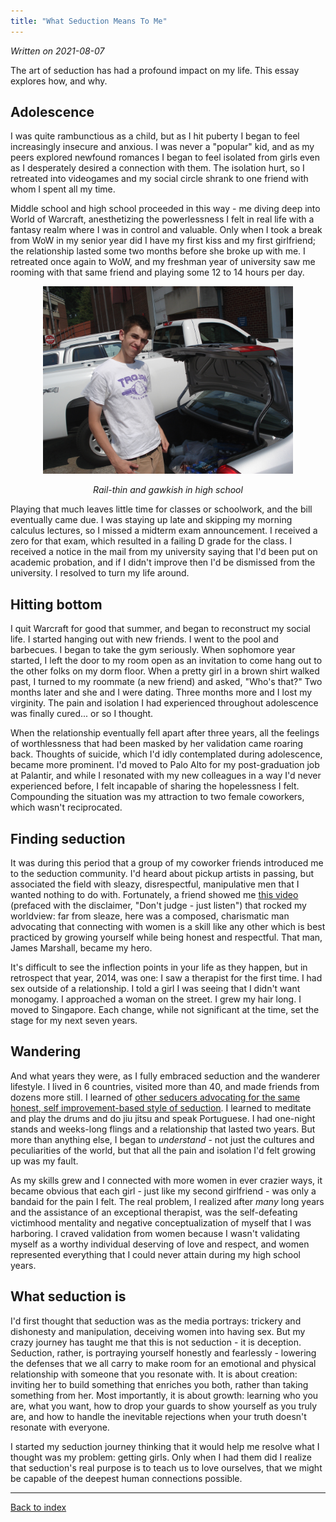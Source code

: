 ```yaml
---
title: "What Seduction Means To Me"
---
```


_Written on 2021-08-07_

The art of seduction has had a profound impact on my life. This essay explores how, and why.

Adolescence
-----------
I was quite rambunctious as a child, but as I hit puberty I began to feel increasingly insecure and anxious. I was never a "popular" kid, and as my peers explored newfound romances I began to feel isolated from girls even as I desperately desired a connection with them. The isolation hurt, so I retreated into videogames and my social circle shrank to one friend with whom I spent all my time.

Middle school and high school proceeded in this way - me diving deep into World of Warcraft, anesthetizing the powerlessness I felt in real life with a fantasy realm where I was in control and valuable. Only when I took a break from WoW in my senior year did I have my first kiss and my first girlfriend; the relationship lasted some two months before she broke up with me. I retreated once again to WoW, and my freshman year of university saw me rooming with that same friend and playing some 12 to 14 hours per day.

<div style="text-align:center">
    <img src="images/me-in-highschool_2008-03.jpg" style="width:400px">
    <p><i>Rail-thin and gawkish in high school</i></p>
</div>

Playing that much leaves little time for classes or schoolwork, and the bill eventually came due. I was staying up late and skipping my morning calculus lectures, so I missed a midterm exam announcement. I received a zero for that exam, which resulted in a failing D grade for the class. I received a notice in the mail from my university saying that I'd been put on academic probation, and if I didn't improve then I'd be dismissed from the university. I resolved to turn my life around.

Hitting bottom
--------------
I quit Warcraft for good that summer, and began to reconstruct my social life. I started hanging out with new friends. I went to the pool and barbecues. I began to take the gym seriously. When sophomore year started, I left the door to my room open as an invitation to come hang out to the other folks on my dorm floor. When a pretty girl in a brown shirt walked past, I turned to my roommate (a new friend) and asked, "Who's that?" Two months later and she and I were dating. Three months more and I lost my virginity. The pain and isolation I had experienced throughout adolescence was finally cured... or so I thought.

When the relationship eventually fell apart after three years, all the feelings of worthlessness that had been masked by her validation came roaring back. Thoughts of suicide, which I'd idly contemplated during adolescence, became more prominent. I'd moved to Palo Alto for my post-graduation job at Palantir, and while I resonated with my new colleagues in a way I'd never experienced before, I felt incapable of sharing the hopelessness I felt. Compounding the situation was my attraction to two female coworkers, which wasn't reciprocated.

Finding seduction
-----------------
It was during this period that a group of my coworker friends introduced me to the seduction community. I'd heard about pickup artists in passing, but associated the field with sleazy, disrespectful, manipulative men that I wanted nothing to do with. Fortunately, a friend showed me [this video](https://www.youtube.com/watch?v=33rsHCWgISI) (prefaced with the disclaimer, "Don't judge - just listen") that rocked my worldview: far from sleaze, here was a composed, charismatic man advocating that connecting with women is a skill like any other which is best practiced by growing yourself while being honest and respectful. That man, James Marshall, became my hero.

It's difficult to see the inflection points in your life as they happen, but in retrospect that year, 2014, was one: I saw a therapist for the first time. I had sex outside of a relationship. I told a girl I was seeing that I didn't want monogamy. I approached a woman on the street. I grew my hair long. I moved to Singapore. Each change, while not significant at the time, set the stage for my next seven years.

Wandering
---------
And what years they were, as I fully embraced seduction and the wanderer lifestyle. I lived in 6 countries, visited more than 40, and made friends from dozens more still. I learned of [other seducers advocating for the same honest, self improvement-based style of seduction](https://en.wikipedia.org/wiki/Zan_Perrion). I learned to meditate and play the drums and do jiu jitsu and speak Portuguese. I had one-night stands and weeks-long flings and a relationship that lasted two years. But more than anything else, I began to _understand_ - not just the cultures and peculiarities of the world, but that all the pain and isolation I'd felt growing up was my fault. 

As my skills grew and I connected with more women in ever crazier ways, it became obvious that each girl - just like my second girlfriend - was only a bandaid for the pain I felt. The real problem, I realized after _many_ long years and the assistance of an exceptional therapist, was the self-defeating victimhood mentality and negative conceptualization of myself that I was harboring. I craved validation from women because I wasn't validating myself as a worthy individual deserving of love and respect, and women represented everything that I could never attain during my high school years.

What seduction is
-----------------
I'd first thought that seduction was as the media portrays: trickery and dishonesty and manipulation, deceiving women into having sex. But my crazy journey has taught me that this is not seduction - it is deception. Seduction, rather, is portraying yourself honestly and fearlessly - lowering the defenses that we all carry to make room for an emotional and physical relationship with someone that you resonate with. It is about creation: inviting her to build something that enriches you both, rather than taking something from her. Most importantly, it is about growth: learning who you are, what you want, how to drop your guards to show yourself as you truly are, and how to handle the inevitable rejections when your truth doesn't resonate with everyone. 

I started my seduction journey thinking that it would help me resolve what I thought was my problem: getting girls. Only when I had them did I realize that seduction's real purpose is to teach us to love ourselves, that we might be capable of the deepest human connections possible.

---

[Back to index](../index.md)
